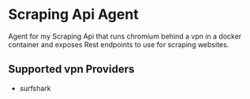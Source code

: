 # Scraping Api Agent

Agent for my Scraping Api that runs chromium behind a vpn in a docker container
and exposes Rest endpoints to use for scraping websites.

## Supported vpn Providers

* surfshark